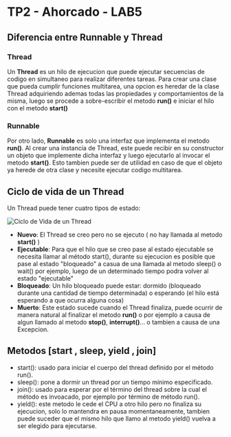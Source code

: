 # TP2 - Ahorcado - LAB5

## Diferencia entre Runnable y Thread

### Thread

Un **Thread** es un hilo de ejecucion que puede ejecutar secuencias de codigo en simultaneo para realizar
diferentes tareas. Para crear una clase que pueda cumplir funciones multitarea, una opcion es heredar de
la clase Thread adquiriendo ademas todas las propiedades y comportamientos de la misma, luego se procede a sobre-escribir
el metodo **run()** e iniciar el hilo con el metodo **start()**

### Runnable

Por otro lado, **Runnable** es solo una interfaz que implementa el metodo **run()**. Al crear una instancia de Thread, este
puede recibir en su constructor un objeto que implemente dicha interfaz y luego ejecutarlo al invocar el metodo **start()**.
Esto tambien puede ser de utilidad en caso de que el objeto ya herede de otra clase y necesite ejecutar codigo multitarea.

## Ciclo de vida de un Thread

Un Thread puede tener cuatro tipos de estado:

![Ciclo de Vida de un Thread](http://3.bp.blogspot.com/-Li6r7FoUe5A/UIFRJKK4_GI/AAAAAAAAAEk/wgcVoICNtDU/s1600/CicloVidaThreadBasico.bmp)

* **Nuevo**: El Thread se creo pero no se ejecuto ( no hay llamada al metodo **start()** ) 
* **Ejecutable**: Para que el hilo que se creo pase al estado ejecutable se necesita llamar al método start(), durante su ejecucion 
es posible que pase al estado "bloqueado" a casua de una llamada al metodo sleep() o wait() por ejemplo, luego de un determinado
tiempo podra volver al estado "ejecutable"
* **Bloqueado**: Un hilo bloqueado puede estar: dormido (bloqueado durante una cantidad de tiempo determinada) o esperando (el hilo 
está esperando a que ocurra alguna cosa)
* **Muerto**: Este estado sucede cuando el Thread finaliza, puede ocurrir de manera natural al finalizar el metodo **run()** o por ejemplo a causa
de algun llamado al metodo **stop()**, **interrupt()**... o tambien a causa de una Excepcion.

## Metodos [start , sleep, yield , join]
* start(): usado para iniciar el cuerpo del thread definido por el método run().
* sleep(): pone a dormir un thread por un  tiempo mínimo especificado.
* join(): usado para esperar por el término del thread sobre la cual el método es invoacado, por ejemplo por término de método run().
* yield(): este metodo le cede el CPU a otro hilo pero no finaliza su ejecucion, solo lo mantendra en pausa momentaneamente, tambien puede suceder que el mismo hilo que llamo al metodo yield() vuelva a ser elegido para ejecutarse.
